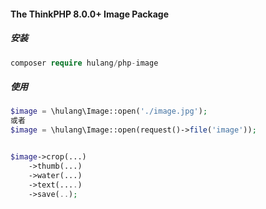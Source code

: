 #### The ThinkPHP 8.0.0+ Image Package

##### 安装

```php
composer require hulang/php-image
```

##### 使用

~~~php
$image = \hulang\Image::open('./image.jpg');
或者
$image = \hulang\Image::open(request()->file('image'));


$image->crop(...)
    ->thumb(...)
    ->water(...)
    ->text(....)
    ->save(..);

~~~
